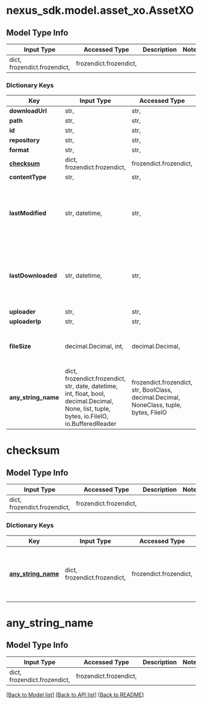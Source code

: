 # nexus_sdk.model.asset_xo.AssetXO

## Model Type Info
Input Type | Accessed Type | Description | Notes
------------ | ------------- | ------------- | -------------
dict, frozendict.frozendict,  | frozendict.frozendict,  |  | 

### Dictionary Keys
Key | Input Type | Accessed Type | Description | Notes
------------ | ------------- | ------------- | ------------- | -------------
**downloadUrl** | str,  | str,  |  | [optional] 
**path** | str,  | str,  |  | [optional] 
**id** | str,  | str,  |  | [optional] 
**repository** | str,  | str,  |  | [optional] 
**format** | str,  | str,  |  | [optional] 
**[checksum](#checksum)** | dict, frozendict.frozendict,  | frozendict.frozendict,  |  | [optional] 
**contentType** | str,  | str,  |  | [optional] 
**lastModified** | str, datetime,  | str,  |  | [optional] value must conform to RFC-3339 date-time
**lastDownloaded** | str, datetime,  | str,  |  | [optional] value must conform to RFC-3339 date-time
**uploader** | str,  | str,  |  | [optional] 
**uploaderIp** | str,  | str,  |  | [optional] 
**fileSize** | decimal.Decimal, int,  | decimal.Decimal,  |  | [optional] value must be a 64 bit integer
**any_string_name** | dict, frozendict.frozendict, str, date, datetime, int, float, bool, decimal.Decimal, None, list, tuple, bytes, io.FileIO, io.BufferedReader | frozendict.frozendict, str, BoolClass, decimal.Decimal, NoneClass, tuple, bytes, FileIO | any string name can be used but the value must be the correct type | [optional]

# checksum

## Model Type Info
Input Type | Accessed Type | Description | Notes
------------ | ------------- | ------------- | -------------
dict, frozendict.frozendict,  | frozendict.frozendict,  |  | 

### Dictionary Keys
Key | Input Type | Accessed Type | Description | Notes
------------ | ------------- | ------------- | ------------- | -------------
**[any_string_name](#any_string_name)** | dict, frozendict.frozendict,  | frozendict.frozendict,  | any string name can be used but the value must be the correct type | [optional] 

# any_string_name

## Model Type Info
Input Type | Accessed Type | Description | Notes
------------ | ------------- | ------------- | -------------
dict, frozendict.frozendict,  | frozendict.frozendict,  |  | 

[[Back to Model list]](../../README.md#documentation-for-models) [[Back to API list]](../../README.md#documentation-for-api-endpoints) [[Back to README]](../../README.md)

